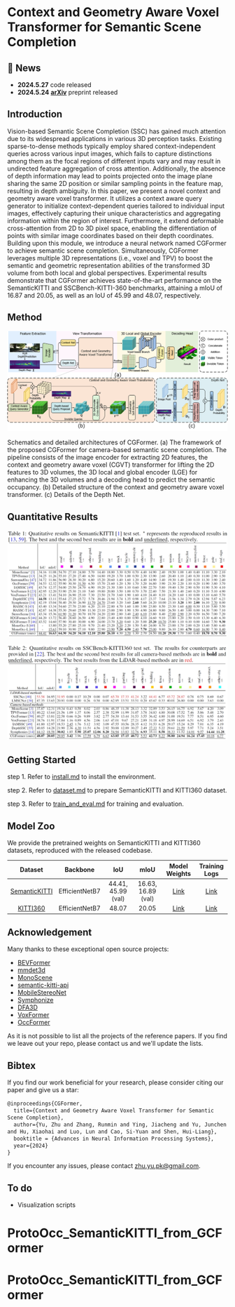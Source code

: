 # Context and Geometry Aware Voxel Transformer for Semantic Scene Completion

## 🚀 News

- **2024.5.27** code released
- **2024.5.24** [**arXiv**](https://arxiv.org/pdf/2405.13675v4) preprint released

## Introduction

Vision-based Semantic Scene Completion (SSC) has gained much attention due to its widespread applications in various 3D perception tasks. Existing sparse-to-dense methods typically employ shared context-independent queries across various input images, which fails to capture distinctions among them as the focal regions of different inputs vary and may result in undirected feature aggregation of cross attention. Additionally, the absence of depth information may lead to points projected onto the image plane sharing the same 2D position or similar sampling points in the feature map, resulting in depth ambiguity. In this paper, we present a novel context and geometry aware voxel transformer. It utilizes a context aware query generator to initialize context-dependent queries tailored to individual input images, effectively capturing their unique characteristics and aggregating information within the region of interest. Furthermore, it extend deformable cross-attention from 2D to 3D pixel space, enabling the differentiation of points with similar image coordinates based on their depth coordinates. Building upon this module, we introduce a neural network named CGFormer to achieve semantic scene completion. Simultaneously, CGFormer leverages multiple 3D representations (i.e., voxel and TPV) to boost the semantic and geometric representation abilities of the transformed 3D volume from both local and global perspectives. Experimental results demonstrate that CGFormer achieves state-of-the-art performance on the SemanticKITTI and SSCBench-KITTI-360 benchmarks, attaining a mIoU of 16.87 and 20.05, as well as an IoU of 45.99 and 48.07, respectively.

## Method

![overview](./docs/Fig_architecture.png)

Schematics and detailed architectures of CGFormer. (a) The framework of the proposed CGFormer for camera-based semantic scene completion. The pipeline consists of the image encoder for extracting 2D features, the context and geometry aware voxel (CGVT) transformer for lifting the 2D features to 3D volumes, the 3D local and global encoder (LGE) for enhancing the 3D volumes and a decoding head to predict the semantic occupancy. (b) Detailed structure of the context and geometry aware voxel transformer. (c) Details of the Depth Net.

## Quantitative Results

![SemanticKITTI](./docs/SemanticKITTI.png)

![KITTI360](./docs/KITTI360.png)

## Getting Started

step 1. Refer to [install.md](./docs/install.md) to install the environment.

step 2. Refer to [dataset.md](./docs/dataset.md) to prepare SemanticKITTI and KITTI360 dataset.

step 3. Refer to [train_and_eval.md](./docs/train_and_eval.md) for training and evaluation.

## Model Zoo

We provide the pretrained weights on SemanticKITTI and KITTI360 datasets, reproduced with the released codebase.



|                      Dataset                       |    Backbone    |        IoU         |        mIoU        |                        Model Weights                         |                        Training Logs                         |
| :------------------------------------------------: | :------------: | :----------------: | :----------------: | :----------------------------------------------------------: | :----------------------------------------------------------: |
| [SemanticKITTI](configs/semantickitti_CGFormer.py) | EfficientNetB7 | 44.41, 45.99 (val) | 16.63, 16.89 (val) | [Link](https://github.com/pkqbajng/CGFormer/releases/download/v1.0/CGFormer_semantickitti.ckpt) | [Link](https://github.com/pkqbajng/CGFormer/releases/download/v1.0/CGFormer_semantickitti_logs.zip) |
|   [KITTI360](configs/semantickitti_CGFormer.py)    | EfficientNetB7 |       48.07        |       20.05        | [Link](https://github.com/pkqbajng/CGFormer/releases/download/v1.0/CGFormer_kitti360.ckpt) | [Link](https://github.com/pkqbajng/CGFormer/releases/download/v1.0/CGFormer_kitti360_logs.zip) |

## Acknowledgement

Many thanks to these exceptional open source projects:
- [BEVFormer](https://github.com/fundamentalvision/BEVFormer)
- [mmdet3d](https://github.com/open-mmlab/mmdetection3d)
- [MonoScene](https://github.com/astra-vision/MonoScene)
- [semantic-kitti-api](https://github.com/PRBonn/semantic-kitti-api) 
- [MobileStereoNet](https://github.com/cogsys-tuebingen/mobilestereonet)
- [Symphonize](https://github.com/hustvl/Symphonies.git)
- [DFA3D](https://github.com/IDEA-Research/3D-deformable-attention.git)
- [VoxFormer](https://github.com/NVlabs/VoxFormer.git)
- [OccFormer](https://github.com/zhangyp15/OccFormer.git)

As it is not possible to list all the projects of the reference papers. If you find we leave out your repo, please contact us and we'll update the lists.

## Bibtex

If you find our work beneficial for your research, please consider citing our paper and give us a star:

```
@inproceedings{CGFormer,
  title={Context and Geometry Aware Voxel Transformer for Semantic Scene Completion},
  author={Yu, Zhu and Zhang, Runmin and Ying, Jiacheng and Yu, Junchen and Hu, Xiaohai and Luo, Lun and Cao, Si-Yuan and Shen, Hui-Liang},
  booktitle = {Advances in Neural Information Processing Systems},
  year={2024}
}
```

If you encounter any issues, please contact zhu.yu.pk@gmail.com.

## To do

- Visualization scripts
# ProtoOcc_SemanticKITTI_from_GCFormer
# ProtoOcc_SemanticKITTI_from_GCFormer

